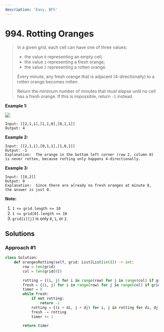 ```yaml
---
description: 'Easy, BFS'
---
```


# 994. Rotting Oranges

> In a given grid, each cell can have one of three values:
>
> * the value `0` representing an empty cell;
> * the value `1` representing a fresh orange;
> * the value `2` representing a rotten orange.
>
> Every minute, any fresh orange that is adjacent \(4-directionally\) to a rotten orange becomes rotten.
>
> Return the minimum number of minutes that must elapse until no cell has a fresh orange.  If this is impossible, return `-1` instead.

**Example 1:**

![](https://assets.leetcode.com/uploads/2019/02/16/oranges.png)

```text
Input: [[2,1,1],[1,1,0],[0,1,1]]
Output: 4
```

**Example 2:**

```text
Input: [[2,1,1],[0,1,1],[1,0,1]]
Output: -1
Explanation:  The orange in the bottom left corner (row 2, column 0) is never rotten, because rotting only happens 4-directionally.
```

**Example 3:**

```text
Input: [[0,2]]
Output: 0
Explanation:  Since there are already no fresh oranges at minute 0, the answer is just 0.
```

**Note:**

1. `1 <= grid.length <= 10`
2. `1 <= grid[0].length <= 10`
3. `grid[i][j]` is only `0`, `1`, or `2`.

## Solutions

### Approach \#1

```python
class Solution:
    def orangesRotting(self, grid: List[List[int]]) -> int:
        row = len(grid)
        col = len(grid[0])
        
        rotting = {(i, j) for i in range(row) for j in range(col) if grid[i][j] == 2}
        fresh = {(i, j) for i in range(row) for j in range(col) if grid[i][j] == 1}
        timer = 0
        while fresh:
            if not rotting:
                return -1
            rotting = {(i + di, j + dj) for i, j in rotting for di, dj in [(0, 1), (1, 0), (0, -1), (-1, 0)] if (i + di, j + dj) in fresh}
            fresh -= rotting
            timer += 1
        
        return timer
```

